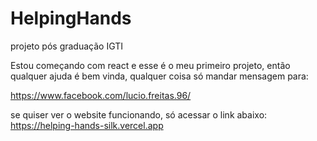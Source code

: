 # HelpingHands
 projeto pós graduação IGTI

Estou começando com react e esse é o meu primeiro projeto, 
então qualquer ajuda é bem vinda, qualquer coisa só mandar 
mensagem para: 

https://www.facebook.com/lucio.freitas.96/

se quiser ver o website funcionando, só acessar o link abaixo: 
https://helping-hands-silk.vercel.app